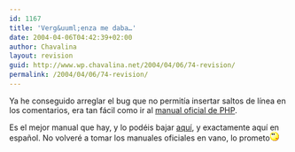 ```yaml
---
id: 1167
title: 'Verg&uuml;enza me daba…'
date: 2004-04-06T04:42:39+02:00
author: Chavalina
layout: revision
guid: http://www.wp.chavalina.net/2004/04/06/74-revision/
permalink: /2004/04/06/74-revision/
---
```

Ya he conseguido arreglar el bug que no permitía insertar saltos de línea en los comentarios, era tan fácil como ir al <a href="http://ar2.php.net/manual/es/function.nl2br.php" target="_blank">manual oficial de <span title="Hypertext PreProcessor" class="anotacion">PHP</span></a>.

Es el mejor manual que hay, y lo podéis bajar <a href="http://ar2.php.net/download-docs.php" target="_blank">aquí</a>, y exactamente aquí en español. No volveré a tomar los manuales oficiales en vano, lo prometo<img src="/imagenes/emoticonos/pensativo.gif" width="16" height="16" />